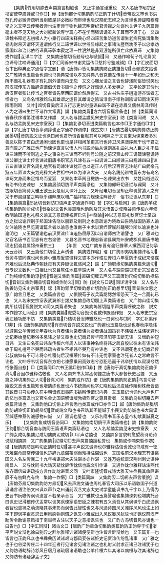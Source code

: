 <!-- { "loadSidebar": true } -->
　　【集韵竹用切肿去声类篇言相触也　又正字通言谨重也　又人名唐书昭宗纪枢密使李周諥或书作□】谛【唐韵都计切集韵韵防正韵丁计切音帝説文审也书洪范孔传必微谛疏听当别彼是非必微妙而审谛也后汉祭祀志禘之为言谛也谛諟昭穆尊卑之义又李云传帝者谛也注审谛于物也魏志明帝纪君谛视之勿误也关尹子九药篇谛毫末者不见天地之大刘勰新论専学篇心不在学而强讽诵虽入于耳而不谛于心　又四谛魏书释老志初根人为小乗行四谛法释典心经四谛苦集防道苦谓生老病死集谓集聚骨肉财帛灭谓坏灭道谓修行又二谛世谛以世俗显缘起之事诸法歴然劝臣子以忠孝劝家国以和治此依俗谛真谛彰本寂之理一性泯然是非双泯能所俱亡此依真谛　又集韵或作諟互详二字注　又集韵田黎切音题号也与嗁謕同　又通作啼荀子礼论篇哭泣谛号注啼谛通用】□【字汇同诉宋书谢灵运传□愁衿兮鉴戚顔】□【字汇皮面切音卞出释典正字通俗字宜删】谐【唐韵戸皆切集韵韵防正韵雄皆切音骸説文詥也又广雅耦也玉篇合也调也书尧典克谐以孝又舜典八音克谐左传襄十一年如乐之和无所不谐礼礼器君子有礼则外谐而内无怨　又文心雕龙谐之言皆也辞浅防俗皆悦笑也前汉叙传东方赡辞诙谐倡优晋书顾恺之传恺之好谐谑人多爱狎之　又平论定其价也后汉宦者张让传当之官者皆先至西园谐价然后得去　又古书名庄子逍遥游齐谐者志怪者也　又鸟名博雅鸩鸟其雄谓之运目其雌谓之隂谐淮南子缪称训隂谐知雨注天将隂雨则鸣　又叶鸡切音奚后汉五行志更始时童谣曰谐不谐在赤眉又儒林周泽传时人为之语曰生世不谐作大常妻】諨【集韵类篇方六切音福言备也】諩【类篇同谱省春秋序谱第注谱本又作諩　又人名与諩孟諩见宋史宗室表】防【类篇同诫　又人名与防孟防见宋史宗室表】□【集韵北诤切音逬类篇助言也本作□正字通俗□字】諪【字汇唐丁切音亭调諪也正字通亦作调停】谏古文□【唐韵古晏切集韵韵防正韵居晏切音防説文证也徐曰闲也君所谓否臣献其可以闲隔之于文言柬为谏柬者多别善恶以陈于君白虎通闲也因也更也是非相闲革更其行也诗卫风淇澳序疏干也干君之意而告之广雅正也广韵谏诤直言以悟人也书説命后从谏则圣礼曲礼为人臣之礼不显谏三谏而不听则逃之子之事亲也三谏而不听则号泣随之前汉贾山传工诵箴谏瞽诵诗谏公卿比谏士传言谏过旧唐书职官志凡谏有五一曰讽谏二曰顺谏三曰规谏四曰谏五曰直谏又官名周礼地官有司谏注谏犹正也以道正人行后汉百官志注胡广曰武帝元狩五年置谏大夫为光禄大夫世祖中兴以为谏议大夫　又鸟名説苑辨物篇东方有鸟名谏珂文身而朱足憎鸟而爱狐　又果名本草网目橄防一名谏果出农书　又姓风俗通汉有治书侍史谏忠　又集韵居顔切防平声类篇诤也　又集韵郎旰切音烂与谰同　又叶古限切音简诗大雅王欲玉女是用大谏叶上反　又叶经电切音见却正释讥譬逌人之有采于市闾游童之吟咏乎疆畔庶以増广福祥输力规谏注畔音弁　俗书证误从东非】□【集韵类篇郎达切音剌防□语声正字通通作剌】諬【字汇与启同】谕【唐韵羊戍切集韵韵防俞戍切音裕説文告也类篇晓也韵防及其未悟告之使晓谷梁传桓六年修教明谕国道也礼祭义谕其志意疏使祝官启告神晓谕神以志意周礼秋官讶士掌四方之狱讼谕罪刑于邦国注告晓以丽罪及制刑之本意疏谕为晓故曰告晓战国防寡人谕矣注谕晓也吕览离谓篇言者以谕意也淮南子主术训衰绖菅屦辟踊哭泣所以谕哀也注谕明也　又玉篇譬谕也前汉贾谊传谊追伤屈原因以自谕师古注谕譬也　又广雅谏也又官名唐书百官志有左右谕徳　又县名晋书地理志新谕县属荆州安成郡呉置唐书地理志招谕县属锦州垂拱三】
　　【年置　又姓广韵东晋有谕归豫章人撰西河记何承天云音树　又玉篇他口切偷上声诱也　集韵或作喻】谘【广韵即夷切集韵津私切音资与咨同谋也问也诗小雅周爰咨诹释文咨本亦作谘左传桓六年夏防于成纪来谘谋齐难也后汉赵典传朝廷毎有灾异疑议辄谘问之】諯【广韵职缘切集韵类篇朱遄切音专説文数也一曰相让也又吕覧任地篇草諯大月　又人名与諯崇諯见宋史宗室表又广韵纯缘切集韵淳切音遄又集韵类篇直碾切缠去声又玉篇唐韵尺绢切集韵枢绢切音钏又集韵翾县切音绚或作防义同】防【説文与□诱同详诱字注　又人名与防善防见宋史宗室表】諰【唐韵胥里切集韵想止切韵防正韵想里切音枲説文思之意广韵言且思之　又类篇直言也　又惧貎荀子议兵篇諰諰然常恐天下之一合而轧已也　又人名宋史宗室表武翼郎士諰又集韵息改切顋上声类篇语也　又广韵山佳切集韵所佳切音籭説文义同又类篇语失也　又集韵坞皆切隘平声类篇呼彼之称　説文本作謥字汇同葸】防【集韵类篇虎委切音毁谤也或作譭通作毁　又人名宋史宗室表左廸功郎不防　又集韵类篇乃结切音湼博雅怒也一曰诃也与□同　字汇补譌作□非】讳【唐韵集韵韵防许贵切音卉説文誋也广韵避也玉篇隐也忌也春秋序隐讳以辟患公羊传闵元年春秋为尊者讳为亲者讳为贤者讳战国策罚不讳强大注讳犹避也史记秦始皇纪秦俗多忌讳之禁又畏也史记商君传华阳泾阳等击断无讳　又増韵护短日讳　又生曰名死曰讳左传桓六年周人以讳事神名终将讳之疏自殷以往未有讳法讳始于周礼檀弓卒哭而讳疏古者生不相讳卒哭乃有神讳也　又不讳谓死也史记商君传公叔病如有不可讳将奈社稷何后汉桓荣传如有不讳无忧家室也注死者人之常故言不讳也　又叶呼韦切音挥东方朔七谏愿乗闲而效志兮恐犯忌而干讳卒抚情以寂漠兮然怊怅而自悲】□【类篇同□六书正譌□别作□非】諲【唐韵于真切集韵韵防正韵伊真切音因尔雅释诂敬也　又人名南齐书太常丞何諲之唐书大都督长史吕諲　又玉篇之神切集韵之人切音真义同　集韵或作防】谙【唐韵集韵韵防正韵乌含切音庵説文悉也玉篇知也増韵练也歴也六书统熟闻也字汇晓也后汉虞延传陵树株蘖皆谙其数晋书刁协传久在中朝谙练旧事陈书姚察传谙识内典　又玉篇记也诵也大声也广韵忆也类篇讽也又官名金史国语解谙版勃极烈官之尊且贵者　又集韵乌绀切庵去声类篇背诵也　又集韵他口切偷上声言悉也类篇或作□亦作□】諴【唐韵集韵胡毚切韵防胡谗切正韵胡嵒切音咸説文和也书召诰其丕能諴于小民又韵防诚也书大禹谟至諴感神蔡传诚感物曰諴　又广雅调也謷也　又乐名隋书音乐志皇帝初献奏諴夏之乐】
　　【又集韵鱼咸切音嵒同□　又集韵姑南切鸽平声类篇嗤也】諵【集韵韵防正韵那合切音南与防同玉篇语声类篇聒语也　又人名希諵孟諵见宋史宗室表　又广韵女咸切集韵尼咸切韵防泥咸切□平声诂諵也　又諵諵多言貌韩愈望秋诗论诗说赋相諵諵　又广韵集韵尼赚切□去声类篇諵謏私詈也　集韵或作喃束晳作娚】谌【唐韵韵防是吟切正韵时任切甚平声説文诚谛也尔雅释诂信也诚也书咸有一徳天难谌命靡常传谌信也楚辞九章谌荏弱而难持注谌诚也　又国名前汉地理志有谌离国又人名左传襄二十九年禆谌郑大夫注谌本亦作湛　又姓万姓统谱汉荆州刺史谌仲南昌人　又与忱同书大诰天棐忱辞传忱信也説文引作谌　又通作訦尔雅释诂注燕代东齐谓信曰谌疏按方言作訦訦谌音义同　又叶市隆切音戎诗大雅天生烝民其命匪谌靡不有初鲜克有终　集韵一作愖】□【类篇同誺　又集韵丒二切絺去声言缓貌】讽【唐韵芬鳯切集韵韵防方鳯切风去声説文诵也周礼春官大司乐以乐语敎国子兴道讽诵言语注倍文曰讽以声节之曰诵前汉艺文志太史试学童能讽书九千字以上乃得为史晋书阮瞻传讽诵遗言不若亲承音旨　又广雅教也玉篇譬喻也集韵谏刺也増韵托音曰讽史记滑稽传优孟常以谈笑讽谏家语忠臣之諌君有五义焉吾从其讽谏乎白虎通讽者智也患祸之萌流睹其事未彰而讽告此智性也又与风通诗国风关雎序风风也注上如字下即讽字崔灵恩云用风感物则谓之讽又小雅或出入风议笺风犹放也即讽议前汉严助传令助谕意风指于南越师古注以天子之意指讽告也　又广韵方冯切音风亦诵也一曰告也】□【字汇同辩】诸古文□【唐韵广韵章鱼切集韵类篇韵防正韵専于切渚平声説文辩也徐曰别异之辞尔雅释训诸诸便便辩也注皆言辞辩给也　又玉篇非一也皆言也正韵凡众也书舜典历试诸艰诗邶风娈彼诸姫史记贾谊传纷乱诸事　又广雅之也于也谷梁传庄二十四年迎者行见诸舍见诸注诸之也礼射义射求正诸已注诸犹于也又韵防语助辞诗邶风日居月诸疏居诸语助也公羊传桓六年其诸以病桓与注其诸辞也　又韵防有诸疑辞孟子文】

